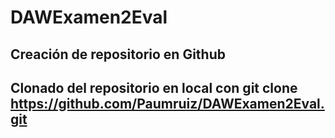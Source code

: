 # DAWExamen2Eval

## Creación de repositorio en Github

## Clonado del repositorio en local con git clone https://github.com/Paumruiz/DAWExamen2Eval.git
